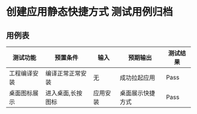 # 创建应用静态快捷方式 测试用例归档

## 用例表

| 测试功能   | 预置条件      | 输入    | 预期输出     |测试结果|
|--------|-----------|-------|----------|--------------------------------|
| 工程编译安装    | 	编译正常正常安装 | 	无	         | 成功拉起应用   |Pass|
| 桌面图标展示 | 进入桌面,长按图标 | 应用安装	 | 桌面展示快捷方式 |Pass|